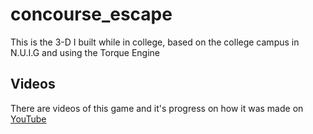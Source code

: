 # concourse_escape
This is the 3-D I built while in college, based on the college campus in N.U.I.G and using the Torque Engine

## Videos

There are videos of this game and it's progress on how it was made on [YouTube](https://www.youtube.com/watch?v=JxlKqea5zBg&list=PLwA1lzOOb4I0wiAaMjFuLlYQ_GoSthnsj)

